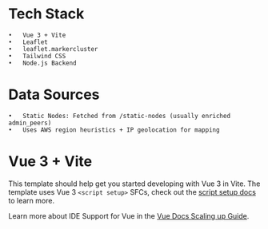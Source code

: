 
# Tech Stack
	•	Vue 3 + Vite
	•	Leaflet
	•	leaflet.markercluster
	•	Tailwind CSS
	•	Node.js Backend

# Data Sources
	•	Static Nodes: Fetched from /static-nodes (usually enriched admin_peers)
	•	Uses AWS region heuristics + IP geolocation for mapping




# Vue 3 + Vite

This template should help get you started developing with Vue 3 in Vite. The template uses Vue 3 `<script setup>` SFCs, check out the [script setup docs](https://v3.vuejs.org/api/sfc-script-setup.html#sfc-script-setup) to learn more.

Learn more about IDE Support for Vue in the [Vue Docs Scaling up Guide](https://vuejs.org/guide/scaling-up/tooling.html#ide-support).
